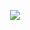 
<p align="center">
<img align="center" src="https://github-readme-stats.vercel.app/api/top-langs/?username=dmrasf&hide_langs_below=0&theme=default&line_height=27&layout=compact&theme=gruvbox" />
</p> 
